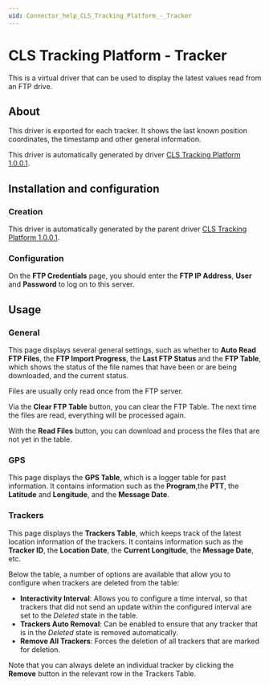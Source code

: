 ```yaml
---
uid: Connector_help_CLS_Tracking_Platform_-_Tracker
---
```


# CLS Tracking Platform - Tracker

This is a virtual driver that can be used to display the latest values read from an FTP drive.

## About

This driver is exported for each tracker. It shows the last known position coordinates, the timestamp and other general information.

This driver is automatically generated by driver [CLS Tracking Platform 1.0.0.1](xref:Connector_help_CLS_Tracking_Platform).

## Installation and configuration

### Creation

This driver is automatically generated by the parent driver [CLS Tracking Platform 1.0.0.1](xref:Connector_help_CLS_Tracking_Platform).

### Configuration

On the **FTP Credentials** page, you should enter the **FTP IP Address**, **User** and **Password** to log on to this server.

## Usage

### General

This page displays several general settings, such as whether to **Auto Read FTP Files**, the **FTP Import Progress**, the **Last FTP Status** and the **FTP Table**, which shows the status of the file names that have been or are being downloaded, and the current status.

Files are usually only read once from the FTP server.

Via the **Clear FTP Table** button, you can clear the FTP Table. The next time the files are read, everything will be processed again.

With the **Read Files** button, you can download and process the files that are not yet in the table.

### GPS

This page displays the **GPS Table**, which is a logger table for past information. It contains information such as the **Program**,the **PTT**, the **Latitude** and **Longitude**, and the **Message Date**.

### Trackers

This page displays the **Trackers Table**, which keeps track of the latest location information of the trackers. It contains information such as the **Tracker ID**, the **Location Date**, the **Current Longitude**, the **Message Date**, etc.

Below the table, a number of options are available that allow you to configure when trackers are deleted from the table:

- **Interactivity Interval**: Allows you to configure a time interval, so that trackers that did not send an update within the configured interval are set to the *Deleted* state in the table.
- **Trackers Auto Removal**: Can be enabled to ensure that any tracker that is in the *Deleted* state is removed automatically.
- **Remove All Trackers**: Forces the deletion of all trackers that are marked for deletion.

Note that you can always delete an individual tracker by clicking the **Remove** button in the relevant row in the Trackers Table.
